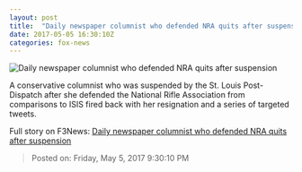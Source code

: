 ```yaml
---
layout: post
title:  "Daily newspaper columnist who defended NRA quits after suspension"
date: 2017-05-05 16:30:10Z
categories: fox-news
---
```


![Daily newspaper columnist who defended NRA quits after suspension](http://a57.foxnews.com/media2.foxnews.com/BrightCove/694940094001/2017/05/05/876/493/694940094001_5422933589001_5422938884001-vs.jpg?ve=1&tl=1)

A conservative columnist who was suspended by the St. Louis Post-Dispatch after she defended the National Rifle Association from comparisons to ISIS fired back with her resignation and a series of targeted tweets.


Full story on F3News: [Daily newspaper columnist who defended NRA quits after suspension](http://www.f3nws.com/n/2jkpaC)

> Posted on: Friday, May 5, 2017 9:30:10 PM
